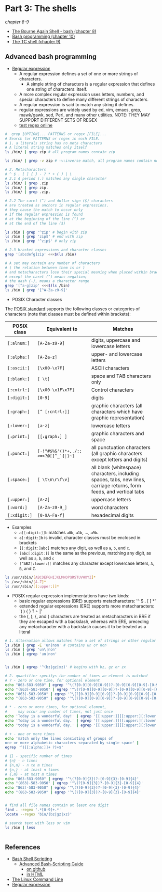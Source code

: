 # Part 3: The shells
*chapter 8-9*

* [The Bourne Again Shell - bash (chapter 8)](https://www.gnu.org/software/bash/)
* [Bash programming (chapter 10)](https://tldp.org/LDP/abs/html/)
* [The TC shell (chapter 9)](https://www.tcsh.org/)


## Advanced bash programming

* [Regular expression](https://en.wikipedia.org/wiki/Regular_expression)
  * A regular expression defines a set of one or more strings of characters. 
    * A simple string of characters is a regular expression that defines one string of characters: itself. 
  * A more complex regular expression uses letters, numbers, and special characters to define many different strings of characters.
  *  A regular expression is said to match any string it defines.
  * regular expressions are widely used by ed, vim, emacs, grep, mawk/gawk, sed, Perl, and many other utilities. NOTE: THEY MAY SUPPORT DIFFERENT SETS OF REGEX
  * [test regex online](https://regex101.com/)

```bash
#  grep [OPTION]... PATTERNS or regex [FILE]...
# Search for PATTERNS or regex in each FILE.
# 1. a literals string has no meta characters  
# A literal string matches only itself
ls /bin/ | grep zip # all program names contain zip

ls /bin/ | grep -v zip # -v:inverse match, all program names contain no zip

# 2. Metacharacters
# ^ $ . [ ] { } - ? * + ( ) | \
# 2.1 A period (.) matches any single character
ls /bin/ | grep .zip
ls /bin/ | grep zip.
ls /bin/ | grep .zip.

# 2.2 The caret (^) and dollar sign ($) characters 
# are treated as anchors in regular expressions.
# they cause the match to occur only 
# if the regular expression is found 
# at the beginning of the line (^) or 
# at the end of the line ($)

ls /bin | grep '^zip' # begin with zip
ls /bin | grep 'zip$' # end with zip
ls /bin | grep '^zip$' # only zip

# 2.3 bracket expressions and character classes
grep '[abcdefg]zip' <<<$(ls /bin)

# A set may contain any number of characters
# ( the relation between them is or )
# and metacharacters lose their special meaning when placed within brackets. 
# except the caret (^) means negation; 
# the dash (-), means a character range
grep '[^a-g]zip' <<<$(ls /bin)
ls /bin | grep '[^A-Za-z0-9]'


```

* POSIX Character classes

The [POSIX standard](https://en.wikipedia.org/wiki/POSIX) supports the following classes or categories of characters (note that classes must be defined within brackets):

| **POSIX class** | **Equivalent to** | **Matches** | 
| --- | --- | --- |
| `[:alnum:]` | `[A-Za-z0-9]` | digits, uppercase and lowercase letters |
| `[:alpha:]` | `[A-Za-z]` | upper- and lowercase letters |
| `[:ascii:]` | `[\x00-\x7F]` | ASCII characters |
| `[:blank:]` | `[ \t]` | space and TAB characters only |
| `[:cntrl:]` | `[\x00-\x1F\x7F]` | Control characters |
| `[:digit:]` | `[0-9]` | digits |
| `[:graph:]` | `[^ [:cntrl:]]` | graphic characters (all characters which have graphic representation) |
| `[:lower:]` | `[a-z]` | lowercase letters |
| `[:print:]` | `[[:graph:] ]` | graphic characters and space |
| `[:punct:]` | ``[-!"#$%&'()*+,./:;<=>?@[]^_`{\|}~]`` | all punctuation characters (all graphic characters except letters and digits) |
| `[:space:]` | `[ \t\n\r\f\v]` | all blank (whitespace) characters, including spaces, tabs, new lines, carriage returns, form feeds, and vertical tabs |
| `[:upper:]` | `[A-Z]` | uppercase letters |
| `[:word:]` | `[A-Za-z0-9_]` | word characters |
| `[:xdigit:]` | `[0-9A-Fa-f]` | hexadecimal digits |

* Examples
  * `a[[:digit:]]b` matches `a0b`, `a1b`, ..., `a9b`.
  * `a[:digit:]b` is invalid, character classes must be enclosed in brackets
  * `[[:digit:]abc]` matches any digit, as well as `a`, `b`, and `c`.
  * `[abc[:digit:]]` is the same as the previous, matching any digit, as well as `a`, `b`, and `c`
  * `[^ABZ[:lower:]]` matches any character except lowercase letters, `A`, `B`, and `Z`.

```bash
ls /usr/sbin/[ABCDEFGHIJKLMNOPQRSTUVWXYZ]*
ls /usr/sbin/[A-Z]*
ls /usr/sbin/[[:upper:]]*

```

* POSIX regular expression implementations have two kinds: 
  * basic regular expressions (BRE) supports metacharacters: '^ $ . [ ] *'
  * extended regular expressions (ERE) supports more metacharacters: '( ) { } ? + |'
  * the (, ), {, and } characters are treated as metacharacters in BRE if they are escaped with a backslash, whereas with ERE, preceding any metacharacter with a backslash causes it to be treated as a literal

```bash
# 1. Alternation allows matches from a set of strings or other regular expressions
ls /bin | grep -E 'un|non' # contains un or non
ls /bin | grep 'un\|non'
ls /bin | egrep 'un|non'


ls /bin | egrep '^(bz|gz|xz)' # begins with bz, gz or zx

# 2. quantifier specifys the number of times an element is matched
# ? - zero or one time, for optional element
echo "863-583-9050" | egrep '^\(?[0-9][0-9][0-9])?-[0-9][0-9][0-9]-[0-9][0-9][0-9][0-9]'
echo "(863)-583-9050" | egrep '^\(?[0-9][0-9][0-9])?-[0-9][0-9][0-9]-[0-9][0-9][0-9][0-9]'
echo "863)-583-9050" | egrep '^\(?[0-9][0-9][0-9])?-[0-9][0-9][0-9]-[0-9][0-9][0-9][0-9]'
echo "(863-583-9050" | egrep '^\(?[0-9][0-9][0-9])?-[0-9][0-9][0-9]-[0-9][0-9][0-9][0-9]'

# * - zero or more times, for optional element,
#     may occur any number of times, not just once
echo 'Today is a wonderful day!' | egrep '[[:upper:]][[:upper:][:lower:] ]*\.'
echo 'Today is a wonderful day.' | egrep '[[:upper:]][[:upper:][:lower:] ]*\.'
echo 'today is a wonderful day.' | egrep '[[:upper:]][[:upper:][:lower:] ]*\.'

# + - one or more times
echo 'match only the lines consisting of groups of 
one or more alphabetic characters separated by single space' | 
egrep '^([[:alpha:]]+ ?)+$'

# {} - specific number of times
# {n} - n times
# {n,m} - n to m times
# {n,} - at least n times
# {,m} - at most m times
echo "863-583-9050" | egrep '^\(?[0-9]{3})?-[0-9]{3}-[0-9]{4}'
echo "(863)-583-9050" | egrep '^\(?[0-9]{3})?-[0-9]{3}-[0-9]{4}'
echo "863)-583-9050" | egrep '^\(?[0-9]{3})?-[0-9]{3}-[0-9]{4}'
echo "(863-583-9050" | egrep '^\(?[0-9]{3})?-[0-9]{3}-[0-9]{4}'


# find all file names contain at least one digit
find . -regex '.*[0-9]+.*'
locate --regex 'bin/(bz|gz|xz)'

# search text with less or vim
ls /bin | less
 
```

## References
* [Bash Shell Scripting](https://en.wikibooks.org/wiki/Bash_Shell_Scripting)
  * [Advanced Bash-Scripting Guide](https://tldp.org/LDP/abs/html/)
    * [on github](https://github.com/pmarinov/bash-scripting-guide)
    * [in HTML](https://hangar118.sdf.org/p/bash-scripting-guide/index.html)
* [The Linux Command Line](https://linuxcommand.org/)
* [Regular expression](https://www.regular-expressions.info/)
